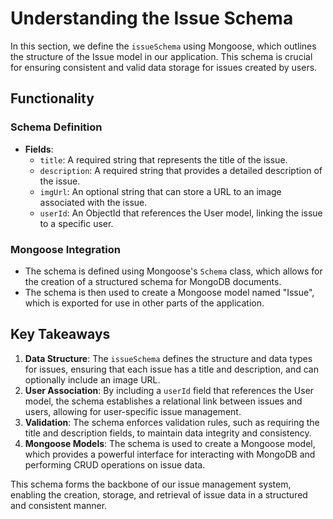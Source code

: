 # **Understanding the Issue Schema**

In this section, we define the `issueSchema` using Mongoose, which outlines the structure of the Issue model in our application. This schema is crucial for ensuring consistent and valid data storage for issues created by users.

## **Functionality**

### **Schema Definition**

- **Fields**:
    - `title`: A required string that represents the title of the issue.
    - `description`: A required string that provides a detailed description of the issue.
    - `imgUrl`: An optional string that can store a URL to an image associated with the issue.
    - `userId`: An ObjectId that references the User model, linking the issue to a specific user.

### **Mongoose Integration**

- The schema is defined using Mongoose's `Schema` class, which allows for the creation of a structured schema for MongoDB documents.
- The schema is then used to create a Mongoose model named "Issue", which is exported for use in other parts of the application.

## **Key Takeaways**

1. **Data Structure**: The `issueSchema` defines the structure and data types for issues, ensuring that each issue has a title and description, and can optionally include an image URL.
2. **User Association**: By including a `userId` field that references the User model, the schema establishes a relational link between issues and users, allowing for user-specific issue management.
3. **Validation**: The schema enforces validation rules, such as requiring the title and description fields, to maintain data integrity and consistency.
4. **Mongoose Models**: The schema is used to create a Mongoose model, which provides a powerful interface for interacting with MongoDB and performing CRUD operations on issue data.

This schema forms the backbone of our issue management system, enabling the creation, storage, and retrieval of issue data in a structured and consistent manner.